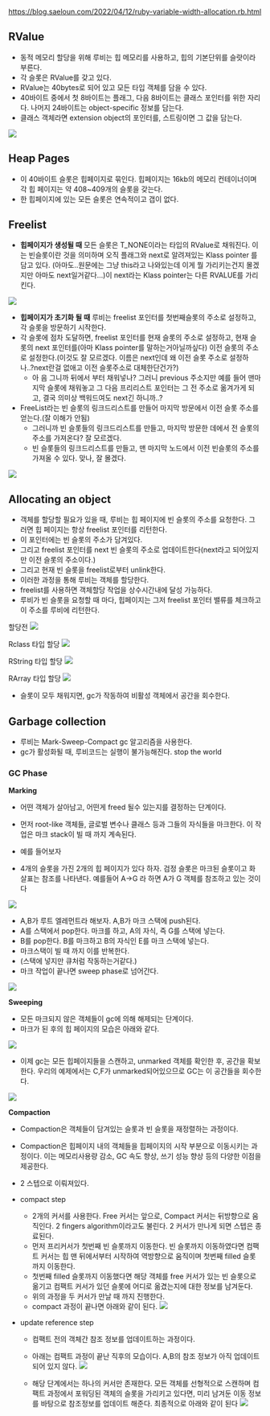https://blog.saeloun.com/2022/04/12/ruby-variable-width-allocation.rb.html

## RValue
- 동적 메모리 할당을 위해 루비는 힙 메모리를 사용하고, 힙의 기본단위를 슬랏이라 부른다.
- 각 슬롯은 RValue를 갖고 있다. 
- RValue는 40bytes로 되어 있고 모든 타입 객체를 담을 수 있다. 
- 40바이트 중에서 첫 8바이트는 플래그, 다음 8바이트는 클래스 포인터를 위한 자리다. 나머지 24바이트는 object-specific 정보를 담는다. 
- 클래스 객체라면 extension object의 포인터를, 스트링이면 그 값을 담는다.


![](/assets/r-value.jpeg)

## Heap Pages
- 이 40바이트 슬롯은 힙페이지로 묶인다. 힙페이지는 16kb의 메모리 컨테이너이며 각 힙 페이지는 약 408~409개의 슬롯을 갖는다.
- 한 힙페이지에 있는 모든 슬롯은 연속적이고 갭이 없다.

## Freelist
- **힙페이지가 생성될 때** 모든 슬롯은 T_NONE이라는 타입의 RValue로 채워진다. 이는 빈슬롯이란 것을 의미하며 오직 플래그와 next로 알려져있는 Klass pointer 를 담고 있다. (아마도..원문에는 그냥 this라고 나와있는데 이게 뭘 가리키는건지 몰겠지만 아마도 next일거같다...)이 next라는 Klass pointer는 다른 RVALUE를 가리킨다.

![](/assets/freelist.png)

- **힙페이지가 초기화 될 때** 루비는 freelist 포인터를 첫번째슬롯의 주소로 설정하고, 각 슬롯을 방문하기 시작한다. 
- 각 슬롯에 점차 도달하면, freelist 포인터를 현재 슬롯의 주소로 설정하고, 현재 슬롯의 next 포인터를(아마 Klass pointer를 말하는거아닐까싶다) 이전 슬롯의 주소로 설정한다.(이것도 잘 모르겠다. 이름은 next인데 왜 이전 슬롯 주소로 설정하나..?next란걸 없애고 이전 슬롯주소로 대체한단건가?)
	- 아 음 그니까 뒤에서 부터 채워넣나? 그러니 previous 주소지만 예를 들어 맨마지막 슬롯에 채워놓고 그 다음 프리리스트 포인터는 그 전 주소로 옮겨가게 되고, 결국 의미상 백워드여도 next긴 하니까..?
- FreeList라는 빈 슬롯의 링크드리스트를 만들어 마지막 방문에서 이전 슬롯 주소를 얻는다.(잘 이해가 안됨)
	- 그러니까 빈 슬롯들의 링크드리스트를 만들고, 마지막 방문한 데에서 전 슬롯의 주소를 가져온다? 잘 모르겠다.
	- 빈 슬롯들의 링크드리스트를 만들고, 맨 마지막 노드에서 이전 빈슬롯의 주소를 가져올 수 있다. 맞나, 잘 몰겠다.


![](/assets/freelist-d.gif)

## Allocating an object
- 객체를 할당할 필요가 있을 때, 루비는 힙 페이지에 빈 슬롯의 주소를 요청한다. 그러면 힙 페이지는 항상 freelist 포인터를 리턴한다. 
- 이 포인터에는 빈 슬롯의 주소가 담겨있다. 
- 그리고 freelist 포인터를 next 빈 슬롯의 주소로 업데이트한다(next라고 되어있지만 이전 슬롯의 주소이다.)
- 그리고 현재 빈 슬롯을 freelist로부터 unlink한다.
- 이러한 과정을 통해 루비는 객체를 할당한다.
- freelist를 사용하면 객체할당 작업을 상수시간내에 달성 가능하다. 
- 루비가 빈 슬롯을 요청할 때 마다, 힙페이지는 그저 freelist 포인터 밸류를 체크하고 이 주소를 루비에 리턴한다.

할당전 
![](/assets/freelist1.png)

Rclass 타입 할당
![](/assets/freelist2.png)

RString 타입 할당
![](/assets/freelist3.png)

RArray 타입 할당
![](/assets/freelist4.png)

- 슬롯이 모두 채워지면, gc가 작동하여 비활성 객체에서 공간을 회수한다.

## Garbage collection
- 루비는 Mark-Sweep-Compact gc 알고리즘을 사용한다. 
- gc가 활성화될 때, 루비코드는 실행이 불가능해진다. stop the world

### GC Phase

**Marking**
- 어떤 객체가 살아남고, 어떤게 freed 될수 있는지를 결정하는 단계이다.
- 먼저 root-like 객체들, 글로벌 변수나 클래스 등과 그들의 자식들을 마크한다. 이 작업은 마크 stack이 빌 때 까지 계속된다.
- 예를 들어보자

- 4개의 슬롯을 가진 2개의 힙 페이지가 있다 하자. 검정 슬롯은 마크된 슬롯이고 화살표는 참조를 나타낸다. 예를들어 A->G 라 하면 A가 G 객체를 참조하고 있는 것이다

![](/assets/mark1.png)

- A,B가 루트 엘레먼트라 해보자. A,B가 마크 스택에 push된다. 
- A를 스택에서 pop한다. 마크를 하고, A의 자식, 즉 G를 스택에 넣는다.
- B를 pop한다. B를 마크하고 B의 자식인 E를 마크 스택에 넣는다. 
- 마크스택이 빌 때 까지 이를 반복한다.
- (스택에 넣지만 큐처럼 작동하는거같다.)
- 마크 작업이 끝나면 sweep phase로 넘어간다.

![](/assets/mark2.gif)


**Sweeping**
- 모든 마크되지 않은 객체들이 gc에 의해 해제되는 단계이다.
- 마크가 된 후의 힙 페이지의 모습은 아래와 같다.

![](/assets/sweep1.png)

- 이제 gc는 모든 힙페이지들을 스캔하고, unmarked 객체를 확인한 후, 공간을 확보한다. 우리의 예제에서는 C,F가 unmarked되어있으므로 GC는 이 공간들을 회수한다.

![](/assets/sweep2.png)


**Compaction**
- Compaction은 객체들이 담겨있는 슬롯과 빈 슬롯을 재정렬하는 과정이다. 
- Compaction은 힙페이지 내의 객체들을 힙페이지의 시작 부분으로 이동시키는 과정이다. 이는 메모리사용량 감소, GC 속도 향상, 쓰기 성능 향상 등의 다양한 이점을 제공한다.
- 2 스텝으로 이뤄져있다.

- compact step
	- 2개의 커서를 사용한다. Free 커서는 앞으로, Compact 커서는 뒤방향으로 움직인다. 2 fingers algorithm이라고도 불린다. 2 커서가 만나게 되면 스텝은 종료된다.
	- 먼저 프리커서가 첫번째 빈 슬롯까지 이동한다. 빈 슬롯까지 이동하였다면 컴팩트 커서는 힙 맨 뒤에서부터 시작하여 역방향으로 움직이며 첫번째 filled 슬롯까지 이동한다. 
	- 첫번째 filled 슬롯까지 이동했다면 해당 객체를 free 커서가 있는 빈 슬롯으로 옮기고 컴팩트 커서가 있던 슬롯에 어디로 옮겼는지에 대한 정보를 남겨둔다. 
	- 위의 과정을 두 커서가 만날 때 까지 진행한다. 
	- compact 과정이 끝나면 아래와 같이 된다.
	![](/assets/compact.gif)

- update reference step
	- 컴팩트 전의 객체간 참조 정보를 업데이트하는 과정이다.
	- 아래는 컴팩트 과정이 끝난 직후의 모습이다. A,B의 참조 정보가 아직 업데이트 되어 있지 않다.
	![](/assets/refer1.png)
	
	- 해당 단계에서는 하나의 커서만 존재한다. 모든 객체를 선형적으로 스캔하며 컴팩트 과정에서 포워딩된 객체의 슬롯을 가리키고 있다면, 미리 남겨둔 이동 정보를 바탕으로 참조정보를 업데이트 해준다. 최종적으로 아래와 같이 된다
	![](/assets/refer2.png)